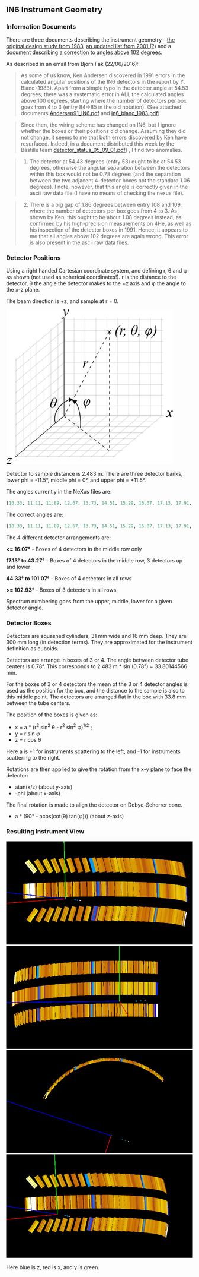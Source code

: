 ## IN6 Instrument Geometry

### Information Documents

There are three documents describing the instrument geometry - [the original design study from 1983](.in6_blanc_1983.pdf), [an updated list from 2001 (?)](./detector_status_05_09_01.pdf) and a [document describing a correction to angles above 102 degrees](./Andersen91_IN6.pdf).

As described in an email from Bjorn Fak (22/06/2016):

> As some of us know, Ken Andersen discovered in 1991 errors in the calculated angular positions of the IN6 detectors in the report by Y. Blanc (1983). Apart from a simple typo in the detector angle at 54.53 degrees, there was a systematic error in ALL the calculated angles above 100 degrees, starting where the number of detectors per box goes from 4 to 3 (entry 84->85 in the old notation). (See attached documents [Andersen91_IN6.pdf](./Andersen91_IN6.pdf) and [in6_blanc_1983.pdf](./in6_blanc_1983.pdf))

> Since then, the wiring scheme has changed on IN6, but I ignore whether the boxes or their positions did change. 
Assuming they did not change, it seems to me that both errors discovered by Ken have resurfaced. Indeed, in a document distributed this week by the Bastille team [detector_status_05_09_01.pdf](./detector_status_05_09_01.pdf)) , I find two anomalies. 

> 1. The detector at 54.43 degrees (entry 53) ought to be at 54.53 degrees, otherwise the angular separation between the detectors within this box would not be 0.78 degrees (and the separation between the two adjacent 4-detector boxes not the standard 1.06 degrees). I note, however, that this angle is correctly given in the ascii raw data file (I have no means of checking the nexus file). 

> 2. There is a big gap of 1.86 degrees between entry 108 and 109, where the number of detectors per box goes from 4 to 3. As shown by Ken, this ought to be about 1.08 degrees instead, as confirmed by his high-precision measurements on 4He, as well as his inspection of the detector boxes in 1991. Hence, it appears to me that all angles above 102 degrees are again wrong. This error is also present in the ascii raw data files.

### Detector Positions

Using a right handed Cartesian coordinate system, and defining r, &theta; and &phi; as shown (not used as spherical coordinates!). r is the distance to the detector, &theta; the angle the detector makes to the +z axis and &phi; the angle to the x-z plane.

The beam direction is +z, and sample at r = 0.

<img src="3D_Spherical_2.png" alt="Coordinate System" style="width: 450px;"/>

Detector to sample distance is 2.483 m. There are three detector banks, lower phi = -11.5&deg;, middle phi = 0&deg;, and upper phi = +11.5&deg;.

The angles currently in the NeXus files are:
```python
[10.33, 11.11, 11.89, 12.67, 13.73, 14.51, 15.29, 16.07, 17.13, 17.91, 18.69, 19.47, 20.53, 21.31, 22.09, 22.87, 23.93, 24.71, 25.49, 26.27, 27.33, 28.11, 28.89, 29.67, 30.73, 31.51, 32.29, 33.07, 34.13, 34.91, 35.69, 36.47, 37.53, 38.31, 39.09, 39.87, 40.93, 41.71, 42.49, 43.27, 44.33, 45.11, 45.89, 46.67, 47.73, 48.51, 49.29, 50.07, 51.13, 51.91, 52.69, 53.47, 54.53, 55.31, 56.09, 56.87, 57.93, 58.71, 59.49, 60.27, 61.33, 62.11, 62.89, 63.67, 64.73, 65.51, 66.29, 67.07, 68.13, 68.91, 69.69, 70.47, 71.53, 72.31, 73.09, 73.87, 74.93, 75.71, 76.49, 77.27, 78.33, 79.11, 79.89, 80.67, 81.73, 82.51, 83.29, 84.07, 85.13, 85.91, 86.69, 87.47, 88.53, 89.31, 90.09, 90.87, 91.93, 92.71, 93.49, 94.27, 95.33, 96.11, 96.89, 97.67, 98.73, 99.51, 100.29, 101.07, 102.93, 103.71, 104.49, 105.57, 106.35, 107.13, 108.21, 108.99, 109.77, 110.85, 111.63, 112.41, 113.49, 114.27, 115.05]
```

The correct angles are:
```python
[10.33, 11.11, 11.89, 12.67, 13.73, 14.51, 15.29, 16.07, 17.13, 17.91, 18.69, 19.47, 20.53, 21.31, 22.09, 22.87, 23.93, 24.71, 25.49, 26.27, 27.33, 28.11, 28.89, 29.67, 30.73, 31.51, 32.29, 33.07, 34.13, 34.91, 35.69, 36.47, 37.53, 38.31, 39.09, 39.87, 40.93, 41.71, 42.49, 43.27, 44.33, 45.11, 45.89, 46.67, 47.73, 48.51, 49.29, 50.07, 51.13, 51.91, 52.69, 53.47, 54.53, 55.31, 56.09, 56.87, 57.93, 58.71, 59.49, 60.27, 61.33, 62.11, 62.89, 63.67, 64.73, 65.51, 66.29, 67.07, 68.13, 68.91, 69.69, 70.47, 71.53, 72.31, 73.09, 73.87, 74.93, 75.71, 76.49, 77.27, 78.33, 79.11, 79.89, 80.67, 81.73, 82.51, 83.29, 84.07, 85.13, 85.91, 86.69, 87.47, 88.53, 89.31, 90.09, 90.87, 91.93, 92.71, 93.49, 94.27, 95.33, 96.11, 96.89, 97.67, 98.73, 99.51, 100.29, 101.07, 102.15, 102.93, 103.71, 104.79, 105.57, 106.35, 107.43, 108.21, 108.99, 110.07, 110.85, 111.63, 112.71, 113.49, 114.27]
```

The 4 different detector arrangements are:

**<= 16.07&deg;** - Boxes of 4 detectors in the middle row only

**17.13&deg; to 43.27&deg;** - Boxes of 4 detectors in the middle row, 3 detectors up and lower

**44.33&deg; to 101.07&deg;** - Boxes of 4 detectors in all rows

**>= 102.93&deg;** - Boxes of 3 detectors in all rows

Spectrum numbering goes from the upper, middle, lower for a given detector angle.

### Detector Boxes

Detectors are squashed cylinders, 31 mm wide and 16 mm deep. They are 300 mm long (in detection terms). They are approximated for the instrument definition as cuboids.

Detectors are arrange in boxes of 3 or 4. The angle between detector tube centers is 0.78&deg;. This corresponds to 2.483 m * sin (0.78&deg;) = 33.80144566 mm.

For the boxes of 3 or 4 detectors the mean of the 3 or 4 detector angles is used as the position for the box, and the distance to the sample is also to this middle point. The detectors are arranged flat in the box with 33.8 mm between the tube centers.

The position of the boxes is given as:
 * x = a * (r<sup>2</sup> sin<sup>2</sup> &theta; - r<sup>2</sup> sin<sup>2</sup> &phi;)<sup>1/2</sup> ;
 * y = r sin &phi;
 * z = r cos &theta;

Here a is +1 for instruments scattering to the left, and -1 for instruments scattering to the right.

Rotations are then applied to give the rotation from the x-y plane to face the detector:
 * atan(x/z) (about y-axis)
 * -phi (about x-axis)

The final rotation is made to align the detector on Debye-Scherrer cone.
 * a * (90&deg; - acos(cot(&theta;) tan(&phi;))) (about z-axis)

### Resulting Instrument View

![instrument_view1](./Instrument_View_1.png "Instrument View")
![instrument_view2](./Instrument_View_2.png "Instrument View")
![instrument_view3](./Instrument_View_3.png "Instrument View")
![instrument_view4](./Instrument_View_4.png "Instrument View")


Here blue is z, red is x, and y is green.






